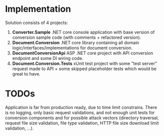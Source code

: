 # Implementation

Solution consists of  4 projects:

 1. **Converter.Sample** .NET core console application with base version of conversion sample code (with comments + refactored version).
 2. **Document.Conversion** .NET core library containing all domain logic/interfaces/implementations for document conversion.
 3. **DocumentConversionApi** ASP .NET core project with API conversion endpoint and some DI wiring code.
 4. **Document.Conversion.Tests**  xUnit test project with some "test server" request made to API + some skipped placeholder tests which would be great to have.


# TODOs

Application is far from production ready, due to time limit constrains. There is no logging, only basic request validations, and not enough unit tests for conversion components and for possible attack vectors (directory traversal, request file size validation, file type validation,  HTTP file size download limit validation, ...).
